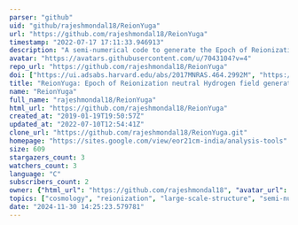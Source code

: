 ```yaml
---
parser: "github"
uid: "github/rajeshmondal18/ReionYuga"
url: "https://github.com/rajeshmondal18/ReionYuga"
timestamp: "2022-07-17 17:11:33.946913"
description: "A semi-numerical code to generate the Epoch of Reionization (EoR) neutral Hydrogen (HI) field."
avatar: "https://avatars.githubusercontent.com/u/7043104?v=4"
repo_url: "https://github.com/rajeshmondal18/ReionYuga"
doi: ["https://ui.adsabs.harvard.edu/abs/2017MNRAS.464.2992M", "https://ui.adsabs.harvard.edu/abs/2021ascl.soft07005M/abstract"]
title: "ReionYuga: Epoch of Reionization neutral Hydrogen field generator"
name: "ReionYuga"
full_name: "rajeshmondal18/ReionYuga"
html_url: "https://github.com/rajeshmondal18/ReionYuga"
created_at: "2019-01-19T19:50:57Z"
updated_at: "2022-07-10T12:54:41Z"
clone_url: "https://github.com/rajeshmondal18/ReionYuga.git"
homepage: "https://sites.google.com/view/eor21cm-india/analysis-tools"
size: 609
stargazers_count: 3
watchers_count: 3
language: "C"
subscribers_count: 2
owner: {"html_url": "https://github.com/rajeshmondal18", "avatar_url": "https://avatars.githubusercontent.com/u/7043104?v=4", "login": "rajeshmondal18", "type": "User"}
topics: ["cosmology", "reionization", "large-scale-structure", "semi-numerical", "21cm-signal", "eor"]
date: "2024-11-30 14:25:23.579781"
---
```

